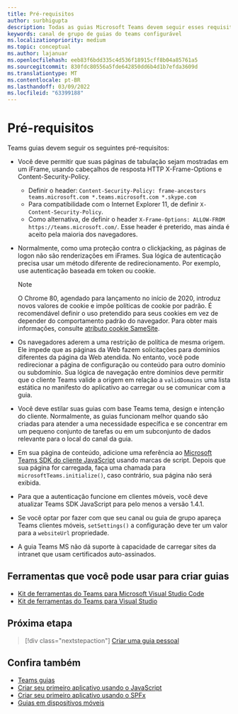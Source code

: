 ```yaml
---
title: Pré-requisitos
author: surbhigupta
description: Todas as guias Microsoft Teams devem seguir esses requisitos.
keywords: canal de grupo de guias do teams configurável
ms.localizationpriority: medium
ms.topic: conceptual
ms.author: lajanuar
ms.openlocfilehash: eeb83f6bdd335c4d536f18915cff8b04a85761a5
ms.sourcegitcommit: 830fdc80556a5fde642850dd6b4d1b7efda3609d
ms.translationtype: MT
ms.contentlocale: pt-BR
ms.lasthandoff: 03/09/2022
ms.locfileid: "63399188"
---
```

# <a name="prerequisites"></a>Pré-requisitos

Teams guias devem seguir os seguintes pré-requisitos:

* Você deve permitir que suas páginas de tabulação sejam mostradas em um iFrame, usando cabeçalhos de resposta HTTP X-Frame-Options e Content-Security-Policy.
  * Definir o header: `Content-Security-Policy: frame-ancestors teams.microsoft.com *.teams.microsoft.com *.skype.com`
  * Para compatibilidade com o Internet Explorer 11, de definir `X-Content-Security-Policy`.
  * Como alternativa, de definir o header `X-Frame-Options: ALLOW-FROM https://teams.microsoft.com/`. Esse header é preterido, mas ainda é aceito pela maioria dos navegadores.

* Normalmente, como uma proteção contra o clickjacking, as páginas de logon não são renderizações em iFrames. Sua lógica de autenticação precisa usar um método diferente de redirecionamento. Por exemplo, use autenticação baseada em token ou cookie.

    > [!NOTE]
    > O Chrome 80, agendado para lançamento no início de 2020, introduz novos valores de cookie e impõe políticas de cookie por padrão. É recomendável definir o uso pretendido para seus cookies em vez de depender do comportamento padrão do navegador. Para obter mais informações, consulte [atributo cookie SameSite](../../resources/samesite-cookie-update.md).

* Os navegadores aderem a uma restrição de política de mesma origem. Ele impede que as páginas da Web fazem solicitações para domínios diferentes da página da Web atendida. No entanto, você pode redirecionar a página de configuração ou conteúdo para outro domínio ou subdomínio. Sua lógica de navegação entre domínios deve permitir que o cliente Teams valide a origem em relação a `validDomains` uma lista estática no manifesto do aplicativo ao carregar ou se comunicar com a guia.

* Você deve estilar suas guias com base Teams tema, design e intenção do cliente. Normalmente, as guias funcionam melhor quando são criadas para atender a uma necessidade específica e se concentrar em um pequeno conjunto de tarefas ou em um subconjunto de dados relevante para o local do canal da guia.

* Em sua página de conteúdo, adicione uma referência ao [Microsoft Teams SDK do cliente JavaScript](/javascript/api/overview/msteams-client) usando marcas de script. Depois que sua página for carregada, faça uma chamada para `microsoftTeams.initialize()`, caso contrário, sua página não será exibida.

* Para que a autenticação funcione em clientes móveis, você deve atualizar Teams SDK JavaScript para pelo menos a versão 1.4.1.

* Se você optar por fazer com que seu canal ou guia de grupo apareça Teams clientes móveis, `setSettings()` a configuração deve ter um valor para a `websiteUrl` propriedade.

* A guia Teams MS não dá suporte à capacidade de carregar sites da intranet que usam certificados auto-assinados.

## <a name="tools-you-can-use-to-build-tabs"></a>Ferramentas que você pode usar para criar guias

* [Kit de ferramentas do Teams para Microsoft Visual Studio Code](../../toolkit/visual-studio-code-overview.md)
* [Kit de ferramentas do Teams para Visual Studio](../../toolkit/visual-studio-overview.md)

## <a name="next-step"></a>Próxima etapa

> [!div class="nextstepaction"]
> [Criar uma guia pessoal](~/tabs/how-to/create-personal-tab.md)

## <a name="see-also"></a>Confira também

* [Teams guias](~/tabs/what-are-tabs.md)
* [Criar seu primeiro aplicativo usando o JavaScript](../../get-started/first-app-react.md)
* [Criar seu primeiro aplicativo usando o SPFx](../../get-started/first-app-spfx.md)
* [Guias em dispositivos móveis](~/tabs/design/tabs-mobile.md)
